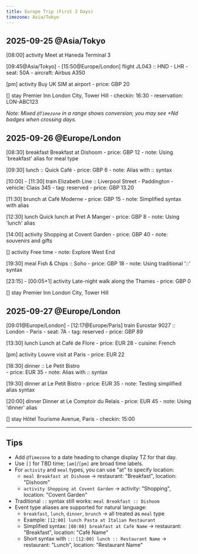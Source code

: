 ```yaml
---
title: Europe Trip (First 3 Days)
timezone: Asia/Tokyo
---
```


## 2025-09-25 @Asia/Tokyo

[08:00] activity Meet at Haneda Terminal 3

[09:45@Asia/Tokyo] - [15:50@Europe/London] flight JL043 :: HND - LHR
    - seat: 50A
    - aircraft: Airbus A350

[pm] activity Buy UK SIM at airport
    - price: GBP 20

[] stay Premier Inn London City, Tower Hill
    - checkin: 16:30
    - reservation: LON-ABC123

_Note: Mixed `@Timezone` in a range shows conversion; you may see +Nd badges when crossing days._

## 2025-09-26 @Europe/London

[08:30] breakfast Breakfast at Dishoom
    - price: GBP 12
    - note: Using 'breakfast' alias for meal type

[09:30] lunch :: Quick Café
    - price: GBP 6
    - note: Alias with :: syntax

[10:00] - [11:30] train Elizabeth Line :: Liverpool Street - Paddington
    - vehicle: Class 345
    - tag: reserved
    - price: GBP 13.20

[11:30] brunch at Café Moderne
    - price: GBP 15
    - note: Simplified syntax with alias

[12:30] lunch Quick lunch at Pret A Manger
    - price: GBP 8
    - note: Using 'lunch' alias

[14:00] activity Shopping at Covent Garden
    - price: GBP 40
    - note: souvenirs and gifts

[] activity Free time
    - note: Explore West End

[19:30] meal Fish & Chips :: Soho
    - price: GBP 18
    - note: Using traditional '::' syntax

[23:15] - [00:05+1] activity Late-night walk along the Thames
    - price: GBP 0

[] stay Premier Inn London City, Tower Hill

## 2025-09-27 @Europe/London

[09:01@Europe/London] - [12:17@Europe/Paris] train Eurostar 9027 :: London - Paris
    - seat: 7A
    - tag: reserved
    - price: GBP 89

[13:30] lunch Lunch at Café de Flore
    - price: EUR 28
    - cuisine: French

[pm] activity Louvre visit at Paris
    - price: EUR 22

[18:30] dinner :: Le Petit Bistro  
    - price: EUR 35
    - note: Alias with :: syntax

[19:30] dinner at Le Petit Bistro
    - price: EUR 35
    - note: Testing simplified alias syntax
    
[20:00] dinner Dinner at Le Comptoir du Relais
    - price: EUR 45
    - note: Using 'dinner' alias

[] stay Hôtel Tourisme Avenue, Paris
    - checkin: 15:00

---

## Tips

- Add `@Timezone` to a date heading to change display TZ for that day.
- Use `[]` for TBD time; `[am]`/`[pm]` are broad time labels.
- For `activity` and `meal` types, you can use "at" to specify location:
  - `meal Breakfast at Dishoom` → restaurant: "Breakfast", location: "Dishoom"
  - `activity Shopping at Covent Garden` → activity: "Shopping", location: "Covent Garden"
- Traditional `::` syntax still works: `meal Breakfast :: Dishoom`
- Event type aliases are supported for natural language:
  - `breakfast`, `lunch`, `dinner`, `brunch` → all treated as `meal` type
  - Example: `[12:00] lunch Pasta at Italian Restaurant`
  - Simplified syntax: `[08:00] breakfast at Café Name` → restaurant: "Breakfast", location: "Café Name"
  - Short syntax with `::`: `[12:00] lunch :: Restaurant Name` → restaurant: "Lunch", location: "Restaurant Name"

